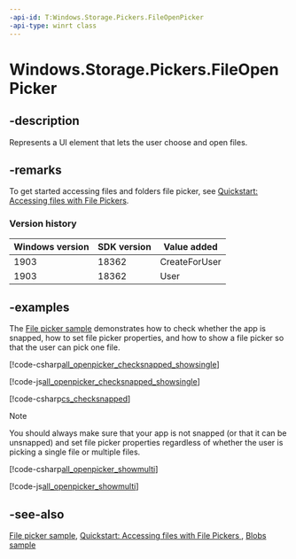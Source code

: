 ```yaml
---
-api-id: T:Windows.Storage.Pickers.FileOpenPicker
-api-type: winrt class
---
```


<!-- Class syntax.
public class FileOpenPicker : Windows.Storage.Pickers.IFileOpenPicker, Windows.Storage.Pickers.IFileOpenPicker2, Windows.Storage.Pickers.IFileOpenPickerWithOperationId
-->

# Windows.Storage.Pickers.FileOpenPicker

## -description

Represents a UI element that lets the user choose and open files.

## -remarks

To get started accessing files and folders file picker, see [Quickstart: Accessing files with File Pickers](https://docs.microsoft.com/windows/uwp/files/quickstart-using-file-and-folder-pickers).

### Version history

| Windows version | SDK version | Value added |
| -- | -- | -- |
| 1903 | 18362 | CreateForUser |
| 1903 | 18362 | User |

## -examples

The [File picker sample](https://github.com/Microsoft/Windows-universal-samples/tree/master/Samples/FilePicker) demonstrates how to check whether the app is snapped, how to set file picker properties, and how to show a file picker so that the user can pick one file.

[!code-csharp[all_openpicker_checksnapped_showsingle](../windows.storage.pickers/code/FilePicker/CS/Scenario1.xaml.cs#Snippetall_openpicker_checksnapped_showsingle)]

[!code-js[all_openpicker_checksnapped_showsingle](../windows.storage.pickers/code/FilePicker/js/js/scenario1.js#Snippetall_openpicker_checksnapped_showsingle)]

[!code-csharp[cs_checksnapped](../windows.storage.pickers/code/FilePicker/CS/Constants.cs#Snippetcs_checksnapped)]

> [!NOTE]
> You should always make sure that your app is not snapped (or that it can be unsnapped) and set file picker properties regardless of whether the user is picking a single file or multiple files.

[!code-csharp[all_openpicker_showmulti](../windows.storage.pickers/code/FilePicker/CS/Scenario2.xaml.cs#Snippetall_openpicker_showmulti)]

[!code-js[all_openpicker_showmulti](../windows.storage.pickers/code/FilePicker/js/js/scenario2.js#Snippetall_openpicker_showmulti)]

## -see-also

[File picker sample](https://github.com/Microsoft/Windows-universal-samples/tree/master/Samples/FilePicker), [Quickstart: Accessing files with File Pickers ](https://docs.microsoft.com/windows/uwp/files/quickstart-using-file-and-folder-pickers), [Blobs sample](https://go.microsoft.com/fwlink/p/?LinkId=620573)
